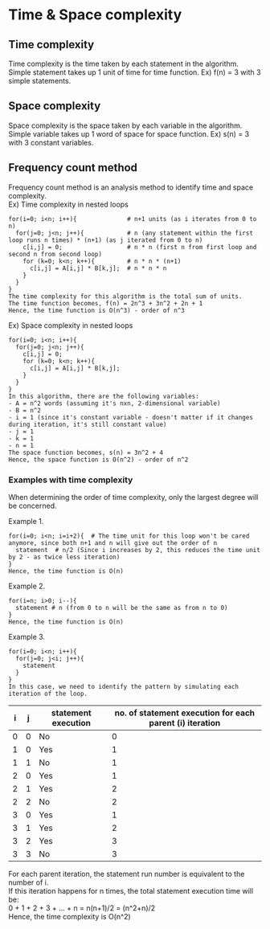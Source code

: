 # Time & Space complexity

## Time complexity
Time complexity is the time taken by each statement in the algorithm.<br>
Simple statement takes up 1 unit of time for time function. Ex) f(n) = 3 with 3 simple statements.

## Space complexity
Space complexity is the space taken by each variable in the algorithm.<br>
Simple variable takes up 1 word of space for space function. Ex) s(n) = 3 with 3 constant variables.

## Frequency count method
Frequency count method is an analysis method to identify time and space complexity.<br>
Ex) Time complexity in nested loops

    for(i=0; i<n; i++){              # n+1 units (as i iterates from 0 to n)
      for(j=0; j<n; j++){            # n (any statement within the first loop runs n times) * (n+1) (as j iterated from 0 to n)
        c[i,j] = 0;                  # n * n (first n from first loop and second n from second loop)
        for (k=0; k<n; k++){         # n * n * (n+1)
          c[i,j] = A[i,j] * B[k,j];  # n * n * n
        }
      }
    }
    The time complexity for this algorithm is the total sum of units.
    The time function becomes, f(n) = 2n^3 + 3n^2 + 2n + 1
    Hence, the time function is O(n^3) - order of n^3 
    
Ex) Space complexity in nested loops

    for(i=0; i<n; i++){              
      for(j=0; j<n; j++){            
        c[i,j] = 0;                  
        for (k=0; k<n; k++){         
          c[i,j] = A[i,j] * B[k,j];  
        }
      }
    }
    In this algorithm, there are the following variables:
    - A = n^2 words (assuming it's nxn, 2-dimensional variable)
    - B = n^2
    - i = 1 (since it's constant variable - doesn't matter if it changes during iteration, it's still constant value)
    - j = 1
    - k = 1
    - n = 1
    The space function becomes, s(n) = 3n^2 + 4
    Hence, the space function is O(n^2) - order of n^2

### Examples with time complexity
When determining the order of time complexity, only the largest degree will be concerned.

Example 1.

    for(i=0; i<n; i=i+2){  # The time unit for this loop won't be cared anymore, since both n+1 and n will give out the order of n
      statement  # n/2 (Since i increases by 2, this reduces the time unit by 2 - as twice less iteration)
    }
    Hence, the time function is O(n)
    
Example 2.

    for(i=n; i>0; i--){
      statement # n (from 0 to n will be the same as from n to 0)
    }
    Hence, the time function is O(n)

Example 3.

    for(i=0; i<n; i++){
      for(j=0; j<i; j++){
        statement
      }
    }
    In this case, we need to identify the pattern by simulating each iteration of the loop.
|i|j|statement execution|no. of statement execution for each parent (i) iteration|
|--|--|--|--|
|0|0|No|0|
|1|0|Yes|1|
|1|1|No|1|
|2|0|Yes|1|
|2|1|Yes|2|
|2|2|No|2|
|3|0|Yes|1|
|3|1|Yes|2|
|3|2|Yes|3|
|3|3|No|3|

For each parent iteration, the statement run number is equivalent to the number of i.<br>
If this iteration happens for n times, the total statement execution time will be:<br>
0 + 1 + 2 + 3 + ... + n = n(n+1)/2 = (n^2+n)/2<br>
Hence, the time complexity is O(n^2)
